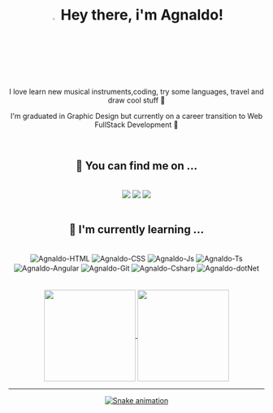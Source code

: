 <h1 align="center"><img width="3%" src="https://raw.githubusercontent.com/kaueMarques/kaueMarques/master/hi.gif"> Hey there, i'm Agnaldo! </h1>
<div align="center">
 <p>I love learn new musical instruments,coding, try some languages, travel and draw cool stuff 🎨</p>
 <p>I'm  graduated in Graphic Design but currently on a career transition to Web FullStack Development 🚀</p>
</div>
<br>
 <div>
  <h2 align="center" > 🔎 You can find me on ... </h2>
 
   <div style="display: inline_block" align="center"> <br>
  <a href="agnaldo.jnr1995@gmail.com"><img src="https://img.shields.io/badge/Gmail-1F2D52?style=for-the-badge&logo=gmail&logoColor=white"></a>
<a href="https://www.linkedin.com/in/agnaldo-junior-dev"><img src="https://img.shields.io/badge/LinkeDin-1F2D52?style=for-the-badge&logo=linkedin&logoColor=white"></a>
    <a href="https://www.instagram.com/agnaldo95/" target="_blank"><img src="https://img.shields.io/badge/Instagram-1F2D52?style=for-the-badge&logo=instagram&logoColor=white" target="_blank"></a>  
   </div> 
 </div>

<br>

 <h2 align="center"> 🌱 I'm currently learning ... </h2>
 
 <div style="display: inline_block" align="center"><br>
  <img align="center" alt="Agnaldo-HTML" src="https://img.shields.io/badge/HTML5-1F2D52?style=for-the-badge&logo=html5&logoColor=E44C30">
  <img align="center" alt="Agnaldo-CSS" src="https://img.shields.io/badge/CSS3-1F2D52?style=for-the-badge&logo=css3&logoColor=32A8FE">
  <img align="center" alt="Agnaldo-Js" src="https://img.shields.io/badge/JavaScript-1F2D52?style=for-the-badge&logo=javascript&logoColor=F7DF1E">
   <img align="center" alt="Agnaldo-Ts"src="https://img.shields.io/badge/TypeScript-1F2D52?style=for-the-badge&logo=typescript&logoColor=018DEC" />
  <img align="center" alt="Agnaldo-Angular" src="https://img.shields.io/badge/Angular-1F2D52?style=for-the-badge&logo=angular&logoColor=FF2555">
  <img align="center" alt="Agnaldo-Git"  src="https://img.shields.io/badge/GIT-1F2D52?style=for-the-badge&logo=git&logoColor=E44C30" />
  <img align="center" alt="Agnaldo-Csharp" src="https://img.shields.io/badge/C%23-1F2D52?style=for-the-badge&logo=c-sharp&logoColor=66DB63" />
  <img align="center" alt="Agnaldo-dotNet" src="https://img.shields.io/badge/.NET-1F2D52?style=for-the-badge&logo=.net&logoColor=FAF6FF" />    
  </div>
 <br>
 <div align="center">
 <a href="https://github.com/agnaldobrito"><br>
 <img align="center"  height="180em"  src="https://github-readme-stats.vercel.app/api?username=agnaldobrito&show_icons=true&theme=tokyonight&include_all_commits=true&count_private=true"/>
 <img align="center"  height="180em" src="https://github-readme-stats.vercel.app/api/top-langs/?username=agnaldobrito&layout=compact&langs_count=7&theme=tokyonight"/>
 </div>
 <hr>

  

 <div align="center">
 
 ![Snake animation](https://github.com/agnaldobrito/agnaldobrito/blob/output/github-contribution-grid-snake.svg)  
  
 </div>
